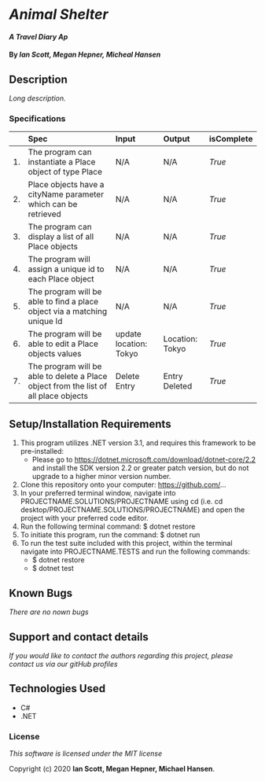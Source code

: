 # _Animal Shelter_

#### _A Travel Diary Ap_

#### By _**Ian Scott, Megan Hepner, Micheal Hansen**_

## Description

_Long description._

### Specifications
| | Spec | Input | Output | isComplete |
| :-------------     | :-------------     | :------------- | :------------- |:------------- |
|1.|The program can instantiate a Place object of type Place | N/A | N/A | _True_|
|2.|Place objects have a cityName parameter which can be retrieved | N/A  | N/A |_True_|
|3.|The program can display a list of all Place objects |N/A | N/A |_True_|
|4.|The program will assign a unique id to each Place object |N/A |N/A|_True_ |
|5.|The program will be able to find a place object via a matching unique Id |N/A|N/A|_True_ |
|6.|The program will be able to edit a Place objects values |update location: Tokyo |Location: Tokyo|_True_ |
|7.|The program will be able to delete a Place object from the list of all place objects |Delete Entry|Entry Deleted |_True_ |

## Setup/Installation Requirements

1. This program utilizes .NET version 3.1, and requires this framework to be pre-installed:
    * Please go to https://dotnet.microsoft.com/download/dotnet-core/2.2 and install the SDK   version 2.2 or greater patch version, but do not upgrade to a higher minor version number.
2. Clone this repository onto your computer: https://github.com/...
3. In your preferred terminal window, navigate into PROJECTNAME.SOLUTIONS/PROJECTNAME using cd (i.e. cd desktop/PROJECTNAME.SOLUTIONS/PROJECTNAME) and open the project with your preferred code editor.
4. Run the following terminal command: $ dotnet restore
5. To initiate this program, run the command: $ dotnet run
6. To run the test suite included with this project, within the terminal navigate into PROJECTNAME.TESTS and run the following commands:
    * $ dotnet restore
    * $ dotnet test


## Known Bugs

_There are no nown bugs_

## Support and contact details

_If you would like to contact the authors regarding this project, please contact us via our gitHub profiles_

## Technologies Used

- C#
- .NET

### License

_This software is licensed under the MIT license_

Copyright (c) 2020 **Ian Scott, Megan Hepner, Michael Hansen**.